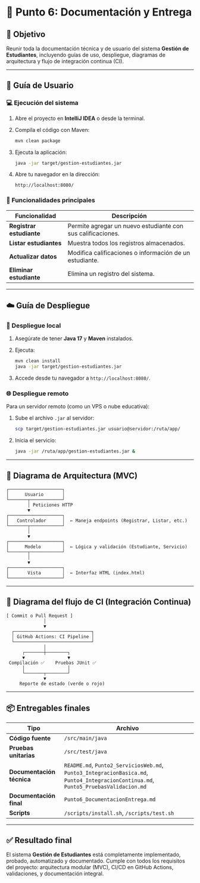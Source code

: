 # 📘 Punto 6: Documentación y Entrega

## 🎯 Objetivo

Reunir toda la documentación técnica y de usuario del sistema **Gestión de Estudiantes**, incluyendo guías de uso, despliegue, diagramas de arquitectura y flujo de integración continua (CI).

---

## 🧭 Guía de Usuario

### 💻 Ejecución del sistema

1. Abre el proyecto en **IntelliJ IDEA** o desde la terminal.
2. Compila el código con Maven:

   ```bash
   mvn clean package
   ```
3. Ejecuta la aplicación:

   ```bash
   java -jar target/gestion-estudiantes.jar
   ```
4. Abre tu navegador en la dirección:

   ```
   http://localhost:8080/
   ```

### 🧩 Funcionalidades principales

| Funcionalidad            | Descripción                                                 |
| ------------------------ | ----------------------------------------------------------- |
| **Registrar estudiante** | Permite agregar un nuevo estudiante con sus calificaciones. |
| **Listar estudiantes**   | Muestra todos los registros almacenados.                    |
| **Actualizar datos**     | Modifica calificaciones o información de un estudiante.     |
| **Eliminar estudiante**  | Elimina un registro del sistema.                            |

---

## ☁️ Guía de Despliegue

### 🚀 Despliegue local

1. Asegúrate de tener **Java 17** y **Maven** instalados.
2. Ejecuta:

   ```bash
   mvn clean install
   java -jar target/gestion-estudiantes.jar
   ```
3. Accede desde tu navegador a `http://localhost:8080/`.

### 🌐 Despliegue remoto

Para un servidor remoto (como un VPS o nube educativa):

1. Sube el archivo `.jar` al servidor:

   ```bash
   scp target/gestion-estudiantes.jar usuario@servidor:/ruta/app/
   ```
2. Inicia el servicio:

   ```bash
   java -jar /ruta/app/gestion-estudiantes.jar &
   ```

---

## 🧩 Diagrama de Arquitectura (MVC)

```
┌────────────────────┐
│      Usuario       │
└───────┬────────────┘
        │ Peticiones HTTP
        ▼
┌────────────────────┐
│   Controlador      │  ← Maneja endpoints (Registrar, Listar, etc.)
└───────┬────────────┘
        │
        ▼
┌────────────────────┐
│      Modelo        │  ← Lógica y validación (Estudiante, Servicio)
└───────┬────────────┘
        │
        ▼
┌────────────────────┐
│       Vista        │  ← Interfaz HTML (index.html)
└────────────────────┘
```

---

## 🔄 Diagrama del flujo de CI (Integración Continua)

```
[ Commit o Pull Request ]
              │
              ▼
  ┌─────────────────────────────┐
  │ GitHub Actions: CI Pipeline │
  └─────────────────────────────┘
              │
      ┌───────┼────────┐
      ▼                ▼
 Compilación ✅    Pruebas JUnit ✅
      │                │
      └───────┬────────┘
              ▼
     Reporte de estado (verde o rojo)
```

---

## 📦 Entregables finales

| Tipo                      | Archivo                                                                                                                              |
| ------------------------- | ------------------------------------------------------------------------------------------------------------------------------------ |
| **Código fuente**         | `/src/main/java`                                                                                                                     |
| **Pruebas unitarias**     | `/src/test/java`                                                                                                                     |
| **Documentación técnica** | `README.md`, `Punto2_ServiciosWeb.md`, `Punto3_IntegracionBasica.md`, `Punto4_IntegracionContinua.md`, `Punto5_PruebasValidacion.md` |
| **Documentación final**   | `Punto6_DocumentacionEntrega.md`                                                                                                     |
| **Scripts**               | `/scripts/install.sh`, `/scripts/test.sh`                                                                                            |

---

## ✅ Resultado final

El sistema **Gestión de Estudiantes** está completamente implementado, probado, automatizado y documentado.
Cumple con todos los requisitos del proyecto: arquitectura modular (MVC), CI/CD en GitHub Actions, validaciones, y documentación integral.
